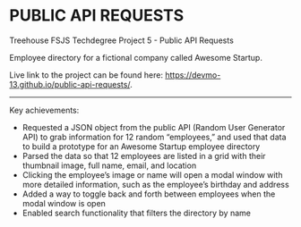 # PUBLIC API REQUESTS
 Treehouse FSJS Techdegree Project 5 - Public API Requests

Employee directory for a fictional company called Awesome Startup.

Live link to the project can be found here: https://devmo-13.github.io/public-api-requests/.

---

Key achievements:
- Requested a JSON object from the public API (Random User Generator API) to grab information for 12 random “employees,” and used that data to build a prototype for an Awesome Startup employee directory
- Parsed the data so that 12 employees are listed in a grid with their thumbnail image, full name, email, and location
- Clicking the employee’s image or name will open a modal window with more detailed information, such as the employee’s birthday and address
- Added a way to toggle back and forth between employees when the modal window is open
- Enabled search functionality that filters the directory by name
